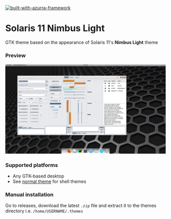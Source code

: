 [![built-with-azurra-framework](https://github.com/Elbullazul/Azurra_framework/raw/assets/azurra_framework_smaller.png)](https://github.com/Elbullazul/Azurra_framework)

# Solaris 11 Nimbus Light
GTK theme based on the appearance of Solaris 11's **Nimbus Light** theme

### Preview
![solaris-11-light](https://github.com/B00merang-Project/gallery/raw/master/Solaris%2011%20Nimbus%20Light.png)

### Supported platforms
- Any GTK-based desktop
- See [normal theme](https://github.com/B00merang-Project/Solaris-11) for shell themes

### Manual installation
Go to releases, download the latest `.zip` file and extract it to the themes directory i.e. `/home/USERNAME/.themes`
